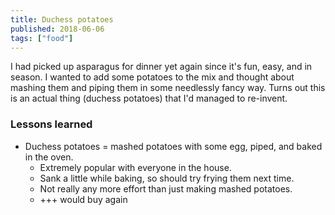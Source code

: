 ```yaml
---
title: Duchess potatoes
published: 2018-06-06
tags: ["food"]
---
```


I had picked up asparagus for dinner yet again since it's fun, easy, and in season.
I wanted to add some potatoes to the mix and thought about mashing them and piping them in some needlessly fancy way.
Turns out this is an actual thing (duchess potatoes) that I'd managed to re-invent.

<?# SimpleFigure src="images/IMG_20180606_184555_Bokeh.jpg" caption="Duchess potatoes, asparagus, tofu, mushrooms" /?>

### Lessons learned

- Duchess potatoes = mashed potatoes with some egg, piped, and baked in the oven.
  - Extremely popular with everyone in the house.
  - Sank a little while baking, so should try frying them next time.
  - Not really any more effort than just making mashed potatoes.
  - +++ would buy again
